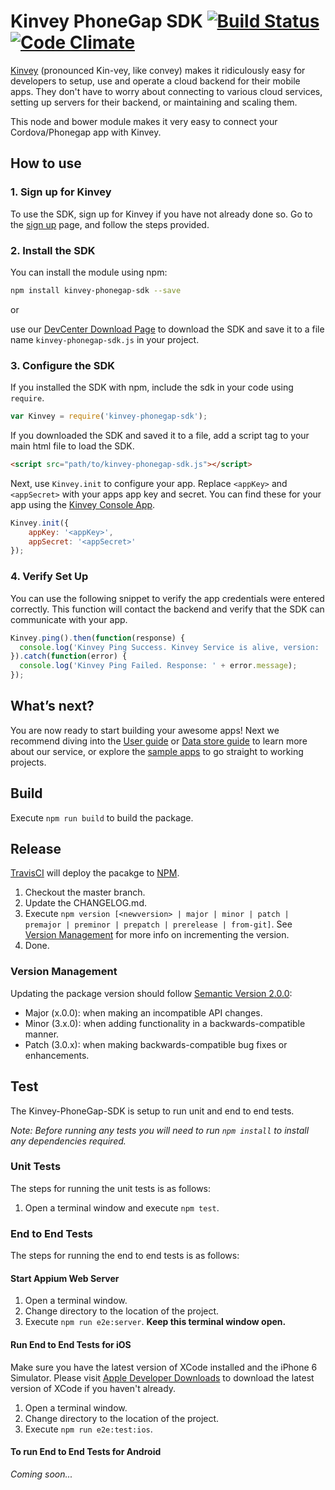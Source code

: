 # Kinvey PhoneGap SDK [![Build Status](https://travis-ci.org/Kinvey/phonegap-sdk.svg?branch=master)](https://travis-ci.org/Kinvey/phonegap-sdk) [![Code Climate](https://codeclimate.com/github/Kinvey/phonegap-sdk/badges/gpa.svg)](https://codeclimate.com/github/Kinvey/phonegap-sdk)

[Kinvey](http://www.kinvey.com) (pronounced Kin-vey, like convey) makes it ridiculously easy for developers to setup, use and operate a cloud backend for their mobile apps. They don't have to worry about connecting to various cloud services, setting up servers for their backend, or maintaining and scaling them.

This node and bower module makes it very easy to connect your Cordova/Phonegap app with Kinvey.

## How to use

### 1. Sign up for Kinvey
To use the SDK, sign up for Kinvey if you have not already done so. Go to the [sign up](https://console.kinvey.com/#signup) page, and follow the steps provided.

### 2. Install the SDK
You can install the module using npm:

```bash
npm install kinvey-phonegap-sdk --save
```

or

use our [DevCenter Download Page](http://devcenter.kinvey.com/phonegap/downloads) to download the SDK and save it to a file name `kinvey-phonegap-sdk.js` in your project.

### 3. Configure the SDK
If you installed the SDK with npm, include the sdk in your code using `require`.

```javascript
var Kinvey = require('kinvey-phonegap-sdk');
```

If you downloaded the SDK and saved it to a file, add a script tag to your main html file to load the SDK.

```html
<script src="path/to/kinvey-phonegap-sdk.js"></script>
```

Next, use `Kinvey.init` to configure your app. Replace `<appKey>` and `<appSecret>` with your apps app key and secret. You can find these for your app using the [Kinvey Console App](https://console.kinvey.com).

```javascript
Kinvey.init({
    appKey: '<appKey>',
    appSecret: '<appSecret>'
});
```

### 4. Verify Set Up
You can use the following snippet to verify the app credentials were entered correctly. This function will contact the backend and verify that the SDK can communicate with your app.

```javascript
Kinvey.ping().then(function(response) {
  console.log('Kinvey Ping Success. Kinvey Service is alive, version: ' + response.version + ', response: ' + response.kinvey);
}).catch(function(error) {
  console.log('Kinvey Ping Failed. Response: ' + error.message);
});
```

## What’s next?
You are now ready to start building your awesome apps! Next we recommend diving into the [User guide](http://devcenter.kinvey.com/phonegap/guides/users) or [Data store guide](http://devcenter.kinvey.com/phonegap/guides/datastore) to learn more about our service, or explore the [sample apps](http://devcenter.kinvey.com/phonegap/samples) to go straight to working projects.

## Build
Execute `npm run build` to build the package.

## Release
[TravisCI](https://travis-ci.org/Kinvey/phonegap-sdk) will deploy the pacakge to [NPM](https://www.npmjs.com/package/kinvey-phonegap-sdk).

1. Checkout the master branch.
2. Update the CHANGELOG.md.
3. Execute `npm version [<newversion> | major | minor | patch | premajor | preminor | prepatch | prerelease | from-git]`. See [Version Management](#version-management) for more info on incrementing the version.
4. Done.

### Version Management
Updating the package version should follow [Semantic Version 2.0.0](http://semver.org/):

* Major (x.0.0): when making an incompatible API changes.
* Minor (3.x.0): when adding functionality in a backwards-compatible manner.
* Patch (3.0.x): when making backwards-compatible bug fixes or enhancements.

## Test
The Kinvey-PhoneGap-SDK is setup to run unit and end to end tests.

_Note: Before running any tests you will need to run `npm install` to install any dependencies required._

### Unit Tests
The steps for running the unit tests is as follows:

1. Open a terminal window and execute `npm test`.

### End to End Tests
The steps for running the end to end tests is as follows:

#### Start Appium Web Server
1. Open a terminal window.
2. Change directory to the location of the project.
3. Execute `npm run e2e:server`. __Keep this terminal window open.__

#### Run End to End Tests for iOS
Make sure you have the latest version of XCode installed and the iPhone 6 Simulator. Please visit [Apple Developer Downloads](https://developer.apple.com/download/) to download the latest version of XCode if you haven't already.

1. Open a terminal window.
2. Change directory to the location of the project.
3. Execute `npm run e2e:test:ios`.

#### To run End to End Tests for Android
_Coming soon..._
